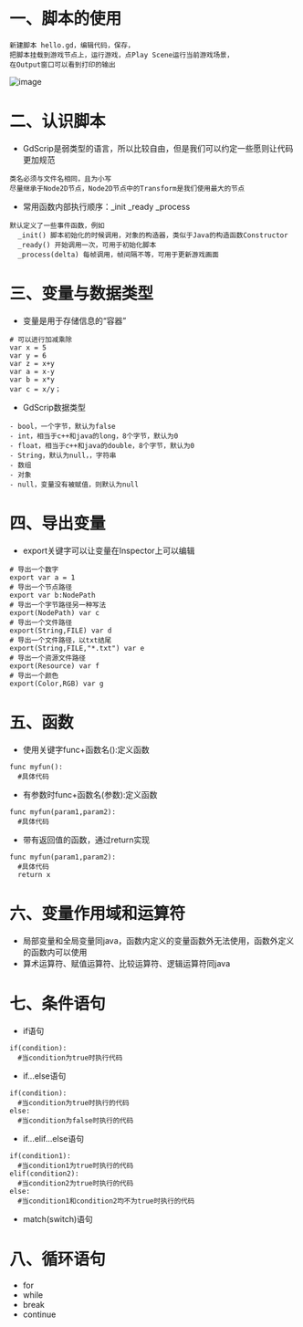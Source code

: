 # 一、脚本的使用
```godot
新建脚本 hello.gd，编辑代码，保存，
把脚本挂载到游戏节点上，运行游戏，点Play Scene运行当前游戏场景，
在Output窗口可以看到打印的输出
```
![image](https://github.com/dameion-wang/Godot-learningBlog/blob/main/IMG/scrip1.png)

# 二、认识脚本
- GdScrip是弱类型的语言，所以比较自由，但是我们可以约定一些愿则让代码更加规范
```
类名必须与文件名相同，且为小写
尽量继承于Node2D节点，Node2D节点中的Transform是我们使用最大的节点
```
- 常用函数内部执行顺序：_init   _ready  _process
```
默认定义了一些事件函数，例如
  _init() 脚本初始化的时候调用，对象的构造器，类似于Java的构造函数Constructor
  _ready() 开始调用一次，可用于初始化脚本
  _process(delta) 每帧调用，帧间隔不等，可用于更新游戏画面
```

# 三、变量与数据类型
- 变量是用于存储信息的“容器”
```
# 可以进行加减乘除
var x = 5
var y = 6
var z = x+y
var a = x-y
var b = x*y
var c = x/y；
```
- GdScrip数据类型
```
- bool，一个字节，默认为false
- int，相当于c++和java的long，8个字节，默认为0
- float，相当于c++和java的double，8个字节，默认为0
- String，默认为null，，字符串
- 数组
- 对象
- null，变量没有被赋值，则默认为null
```

# 四、导出变量

- export关键字可以让变量在Inspector上可以编辑
```godot
# 导出一个数字
export var a = 1
# 导出一个节点路径
export var b:NodePath
# 导出一个字节路径另一种写法
export(NodePath) var c
# 导出一个文件路径
export(String,FILE) var d
# 导出一个文件路径，以txt结尾
export(String,FILE,"*.txt") var e
# 导出一个资源文件路径
export(Resource) var f
# 导出一个颜色
export(Color,RGB) var g
```

# 五、函数

- 使用关键字func+函数名():定义函数
```godot
func myfun():
  #具体代码
```

- 有参数时func+函数名(参数):定义函数
```godot
func myfun(param1,param2):
  #具体代码
```

- 带有返回值的函数，通过return实现
```godot
func myfun(param1,param2):
  #具体代码
  return x
```
# 六、变量作用域和运算符

- 局部变量和全局变量同java，函数内定义的变量函数外无法使用，函数外定义的函数内可以使用
- 算术运算符、赋值运算符、比较运算符、逻辑运算符同java

# 七、条件语句

- if语句
```godot
if(condition):
  #当condition为true时执行代码
```
- if...else语句
```dogot
if(condition):
  #当condition为true时执行的代码
else:
  #当condition为false时执行的代码
```
- if...elif...else语句
```dogot
if(condition1):
  #当condition1为true时执行的代码
elif(condition2):
  #当condition2为true时执行的代码
else:
  #当condition1和condition2均不为true时执行的代码
```
- match(switch)语句

# 八、循环语句

- for
- while
- break
- continue
